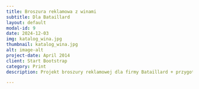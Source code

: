 ```yaml
---
title: Broszura reklamowa z winami
subtitle: Dla Bataillard
layout: default
modal-id: 9
date: 2024-12-03
img: katalog_wina.jpg
thumbnail: katalog_wina.jpg
alt: image-alt
project-date: April 2014
client: Start Bootstrap
category: Print
description: Projekt broszury reklamowej dla firmy Bataillard + przygotownie do druku (broszura dwujęzyczna: angielsko-niemiecka).

---
```

